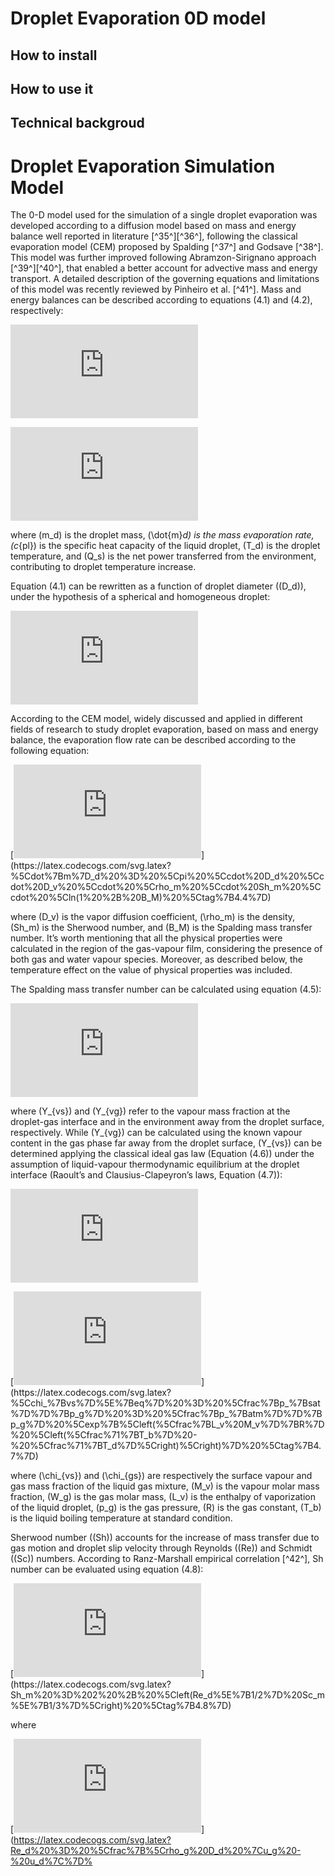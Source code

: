 # Droplet Evaporation 0D model
## How to install

## How to use it

## Technical backgroud

# Droplet Evaporation Simulation Model

The 0-D model used for the simulation of a single droplet evaporation was developed according to a diffusion model based on mass and energy balance well reported in literature [^35^][^36^], following the classical evaporation model (CEM) proposed by Spalding [^37^] and Godsave [^38^]. This model was further improved following Abramzon-Sirignano approach [^39^][^40^], that enabled a better account for advective mass and energy transport. A detailed description of the governing equations and limitations of this model was recently reviewed by Pinheiro et al. [^41^]. Mass and energy balances can be described according to equations (4.1) and (4.2), respectively:

[![\frac{dm_d}{dt} = -\dot{m}_d \tag{4.1}](https://latex.codecogs.com/svg.latex?%5Cfrac%7Bdm_d%7D%7Bdt%7D%20%3D%20-%5Cdot%7Bm%7D_d%20%5Ctag%7B4.1%7D)](https://latex.codecogs.com/svg.latex?%5Cfrac%7Bdm_d%7D%7Bdt%7D%20%3D%20-%5Cdot%7Bm%7D_d%20%5Ctag%7B4.1%7D)

[![m_d \cdot c_{pl} \cdot \frac{dT_d}{dt} = -Q_s \tag{4.2}](https://latex.codecogs.com/svg.latex?m_d%20%5Ccdot%20c_%7Bpl%7D%20%5Ccdot%20%5Cfrac%7BdT_d%7D%7Bdt%7D%20%3D%20-Q_s%20%5Ctag%7B4.2%7D)](https://latex.codecogs.com/svg.latex?m_d%20%5Ccdot%20c_%7Bpl%7D%20%5Ccdot%20%5Cfrac%7BdT_d%7D%7Bdt%7D%20%3D%20-Q_s%20%5Ctag%7B4.2%7D)

where \(m_d\) is the droplet mass, \(\dot{m}_d\) is the mass evaporation rate, \(c_{pl}\) is the specific heat capacity of the liquid droplet, \(T_d\) is the droplet temperature, and \(Q_s\) is the net power transferred from the environment, contributing to droplet temperature increase.

Equation (4.1) can be rewritten as a function of droplet diameter (\(D_d\)), under the hypothesis of a spherical and homogeneous droplet:

[![\frac{dD_d}{dt} = -\frac{2 \cdot \dot{m}_d}{\pi \cdot \rho_l \cdot D_d^2} \tag{4.3}](https://latex.codecogs.com/svg.latex?%5Cfrac%7BdD_d%7D%7Bdt%7D%20%3D%20-%5Cfrac%7B2%20%5Ccdot%20%5Cdot%7Bm%7D_d%7D%7B%5Cpi%20%5Ccdot%20%5Crho_l%20%5Ccdot%20D_d%5E2%7D%20%5Ctag%7B4.3%7D)](https://latex.codecogs.com/svg.latex?%5Cfrac%7BdD_d%7D%7Bdt%7D%20%3D%20-%5Cfrac%7B2%20%5Ccdot%20%5Cdot%7Bm%7D_d%7D%7B%5Cpi%20%5Ccdot%20%5Crho_l%20%5Ccdot%20D_d%5E2%7D%20%5Ctag%7B4.3%7D)

According to the CEM model, widely discussed and applied in different fields of research to study droplet evaporation, based on mass and energy balance, the evaporation flow rate can be described according to the following equation:

[![\dot{m}_d = \pi \cdot D_d \cdot D_v \cdot \rho_m \cdot Sh_m \cdot \ln(1 + B_M) \tag{4.4}](https://latex.codecogs.com/svg.latex?%5Cdot%7Bm%7D_d%20%3D%20%5Cpi%20%5Ccdot%20D_d%20%5Ccdot%20D_v%20%5Ccdot%20%5Crho_m%20%5Ccdot%20Sh_m%20%5Ccdot%20%5Cln(1%20%2B%20B_M)%20%5Ctag%7B4.4%7D)](https://latex.codecogs.com/svg.latex?%5Cdot%7Bm%7D_d%20%3D%20%5Cpi%20%5Ccdot%20D_d%20%5Ccdot%20D_v%20%5Ccdot%20%5Crho_m%20%5Ccdot%20Sh_m%20%5Ccdot%20%5Cln(1%20%2B%20B_M)%20%5Ctag%7B4.4%7D)

where \(D_v\) is the vapor diffusion coefficient, \(\rho_m\) is the density, \(Sh_m\) is the Sherwood number, and \(B_M\) is the Spalding mass transfer number. It’s worth mentioning that all the physical properties were calculated in the region of the gas-vapour film, considering the presence of both gas and water vapour species. Moreover, as described below, the temperature effect on the value of physical properties was included.

The Spalding mass transfer number can be calculated using equation (4.5):

[![B_M = \frac{Y_{vs} - Y_{vg}}{1 - Y_{vs}} \tag{4.5}](https://latex.codecogs.com/svg.latex?B_M%20%3D%20%5Cfrac%7BY_%7Bvs%7D%20-%20Y_%7Bvg%7D%7D%7B1%20-%20Y_%7Bvs%7D%7D%20%5Ctag%7B4.5%7D)](https://latex.codecogs.com/svg.latex?B_M%20%3D%20%5Cfrac%7BY_%7Bvs%7D%20-%20Y_%7Bvg%7D%7D%7B1%20-%20Y_%7Bvs%7D%7D%20%5Ctag%7B4.5%7D)

where \(Y_{vs}\) and \(Y_{vg}\) refer to the vapour mass fraction at the droplet-gas interface and in the environment away from the droplet surface, respectively. While \(Y_{vg}\) can be calculated using the known vapour content in the gas phase far away from the droplet surface, \(Y_{vs}\) can be determined applying the classical ideal gas law (Equation (4.6)) under the assumption of liquid-vapour thermodynamic equilibrium at the droplet interface (Raoult’s and Clausius-Clapeyron’s laws, Equation (4.7)):

[![Y_{vs} = \frac{\chi_{vs} W_v}{\chi_{vs} W_v + \chi_{gs} W_g} \tag{4.6}](https://latex.codecogs.com/svg.latex?Y_%7Bvs%7D%20%3D%20%5Cfrac%7B%5Cchi_%7Bvs%7D%20W_v%7D%7B%5Cchi_%7Bvs%7D%20W_v%20+%20%5Cchi_%7Bgs%7D%20W_g%7D%20%5Ctag%7B4.6%7D)](https://latex.codecogs.com/svg.latex?Y_%7Bvs%7D%20%3D%20%5Cfrac%7B%5Cchi_%7Bvs%7D%20W_v%7D%7B%5Cchi_%7Bvs%7D%20W_v%20+%20%5Cchi_%7Bgs%7D%20W_g%7D%20%5Ctag%7B4.6%7D)

[![\chi_{vs}^{eq} = \frac{p_{sat}}{p_g} = \frac{p_{atm}}{p_g} \exp{\left(\frac{L_v M_v}{R} \left(\frac{1}{T_b} - \frac{1}{T_d}\right)\right)} \tag{4.7}](https://latex.codecogs.com/svg.latex?%5Cchi_%7Bvs%7D%5E%7Beq%7D%20%3D%20%5Cfrac%7Bp_%7Bsat%7D%7D%7Bp_g%7D%20%3D%20%5Cfrac%7Bp_%7Batm%7D%7D%7Bp_g%7D%20%5Cexp%7B%5Cleft(%5Cfrac%7BL_v%20M_v%7D%7BR%7D%20%5Cleft(%5Cfrac%71%7BT_b%7D%20-%20%5Cfrac%71%7BT_d%7D%5Cright)%5Cright)%7D%20%5Ctag%7B4.7%7D)](https://latex.codecogs.com/svg.latex?%5Cchi_%7Bvs%7D%5E%7Beq%7D%20%3D%20%5Cfrac%7Bp_%7Bsat%7D%7D%7Bp_g%7D%20%3D%20%5Cfrac%7Bp_%7Batm%7D%7D%7Bp_g%7D%20%5Cexp%7B%5Cleft(%5Cfrac%7BL_v%20M_v%7D%7BR%7D%20%5Cleft(%5Cfrac%71%7BT_b%7D%20-%20%5Cfrac%71%7BT_d%7D%5Cright)%5Cright)%7D%20%5Ctag%7B4.7%7D)

where \(\chi_{vs}\) and \(\chi_{gs}\) are respectively the surface vapour and gas mass fraction of the liquid gas mixture, \(M_v\) is the vapour molar mass fraction, \(W_g\) is the gas molar mass, \(L_v\) is the enthalpy of vaporization of the liquid droplet, \(p_g\) is the gas pressure, \(R\) is the gas constant, \(T_b\) is the liquid boiling temperature at standard condition.

Sherwood number (\(Sh\)) accounts for the increase of mass transfer due to gas motion and droplet slip velocity through Reynolds (\(Re\)) and Schmidt (\(Sc\)) numbers. According to Ranz-Marshall empirical correlation [^42^], Sh number can be evaluated using equation (4.8):

[![Sh_m = 2 + \left(Re_d^{1/2} Sc_m^{1/3}\right) \tag{4.8}](https://latex.codecogs.com/svg.latex?Sh_m%20%3D%202%20%2B%20%5Cleft(Re_d%5E%7B1/2%7D%20Sc_m%5E%7B1/3%7D%5Cright)%20%5Ctag%7B4.8%7D)](https://latex.codecogs.com/svg.latex?Sh_m%20%3D%202%20%2B%20%5Cleft(Re_d%5E%7B1/2%7D%20Sc_m%5E%7B1/3%7D%5Cright)%20%5Ctag%7B4.8%7D)

where

[![Re_d = \frac{\rho_g D_d |u_g - u_d|}{\mu_m} \tag{4.9}](https://latex.codecogs.com/svg.latex?Re_d%20%3D%20%5Cfrac%7B%5Crho_g%20D_d%20%7Cu_g%20-%20u_d%7C%7D%7B%5Cmu_m%7D%20%5Ctag%7B4.9%7D)](https://latex.codecogs.com/svg.latex?Re_d%20%3D%20%5Cfrac%7B%5Crho_g%20D_d%20%7Cu_g%20-%20u_d%7C%7D%

